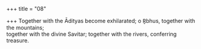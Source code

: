 +++
title = "08"

+++
Together with the Ādityas become exhilarated; o R̥bhus, together with  the mountains;  
together with the divine Savitar; together with the rivers, conferring  
treasure.  